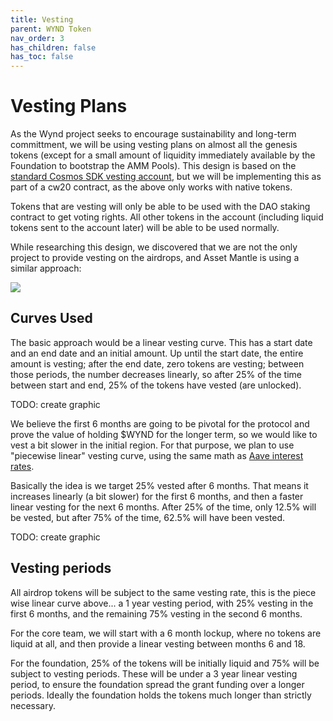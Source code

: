 ```yaml
---
title: Vesting
parent: WYND Token
nav_order: 3
has_children: false
has_toc: false
---
```


# Vesting Plans

As the Wynd project seeks to encourage sustainability and long-term committment, we will be using vesting plans
on almost all the genesis tokens (except for a small amount of liquidity immediately available by the Foundation
to bootstrap the AMM Pools). This design is based on the
[standard Cosmos SDK vesting account](https://docs.cosmos.network/master/modules/auth/05_vesting.html),
but we will be implementing this as part of a cw20 contract, as the above only works with native tokens.

Tokens that are vesting will only be able to be used with the DAO staking contract to get voting rights.
All other tokens in the account (including liquid tokens sent to the account later) will be able to be used
normally.

While researching this design, we discovered that we are not the only project to provide vesting on the
airdrops, and Asset Mantle is using a similar approach:

![](https://blog.assetmantle.one/wp-content/uploads/2022/03/Vesting-Schedule-Final-2048x1153.png)

## Curves Used

The basic approach would be a linear vesting curve. This has a start date and an end date and an initial amount.
Up until the start date, the entire amount is vesting; after the end date, zero tokens are vesting; between those
periods, the number decreases linearly, so after 25% of the time between start and end, 25% of the tokens have vested
(are unlocked).

TODO: create graphic

We believe the first 6 months are going to be pivotal for the protocol and prove the value of holding $WYND for the
longer term, so we would like to vest a bit slower in the initial region. For that purpose, we plan to use
"piecewise linear" vesting curve, using the same math as [Aave interest rates](https://docs.aave.com/risk/liquidity-risk/borrow-interest-rate#interest-rate-model).

Basically the idea is we target 25% vested after 6 months. That means it increases linearly (a bit slower) for the first
6 months, and then a faster linear vesting for the next 6 months. After 25% of the time, only 12.5% will be vested, but
after 75% of the time, 62.5% will have been vested.

TODO: create graphic

## Vesting periods

All airdrop tokens will be subject to the same vesting rate, this is the piece wise linear curve above...
a 1 year vesting period, with 25% vesting in the first 6 months, and the remaining 75% vesting in the second 6 months.

For the core team, we will start with a 6 month lockup, where no tokens are liquid at all, and then provide a linear
vesting between months 6 and 18.

For the foundation, 25% of the tokens will be initially liquid and 75% will be subject to vesting periods. These will
be under a 3 year linear vesting period, to ensure the foundation spread the grant funding over a longer periods.
Ideally the foundation holds the tokens much longer than strictly necessary.